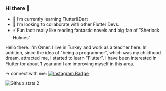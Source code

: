 ### Hi there 👋

- 🌱 I’m currently learning Flutter&Dart
- 👯 I’m looking to collaborate with other Flutter Devs.
- ⚡ Fun fact: really like reading fantastic novels and big fan of "Sherlock Holmes"

Hello there. I'm Ömer. I live in Turkey and work as a teacher here. In addition, since the idea of "being a programmer", which was my childhood dream, attracted me, I started to learn "Flutter". I have been interested in Flutter for about 1 year and I am improving myself in this area.

-> connect with me:
[![Instagram Badge](https://img.shields.io/badge/-Instagram-C13584?style=flat-quare&labelColor=C13584&logo=instagram&logoColor=white&link=link)](https://www.instagram.com/_om3rkaya/) 

![Github stats 2](https://github-readme-stats.vercel.app/api?username=omerkaya40&show_icons=true&theme=radical)

